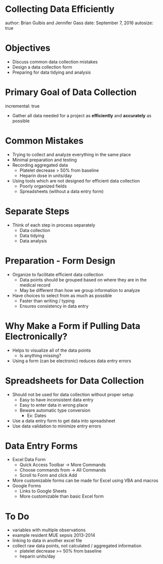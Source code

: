 Collecting Data Efficiently
========================================================
author: Brian Gulbis and Jennifer Gass
date: September 7, 2016
autosize: true

Objectives
========================================================

* Discuss common data collection mistakes
* Design a data collection form
* Preparing for data tidying and analysis

Primary Goal of Data Collection
========================================================
incremental: true

* Gather all data needed for a project as __efficiently__ and __accurately__ as possible

Common Mistakes
========================================================

* Trying to collect and analyze everything in the same place
* Minimal preparation and testing
* Recording aggregated data
    - Platelet decrease > 50% from baseline
    - Heparin dose in units/day
* Using tools which are not designed for efficient data collection
    - Poorly organized fields
    - Spreadsheets (without a data entry form)

Separate Steps
========================================================
* Think of each step in process separately
    - Data collection
    - Data tidying
    - Data analysis

Preparation - Form Design
========================================================

* Organize to facilitate efficient data collection
    - Data points should be grouped based on where they are in the medical record
    - May be different than how we group information to analyze
* Have choices to select from as much as possible
    - Faster than writing / typing
    - Ensures consistency in data entry

Why Make a Form if Pulling Data Electronically?
========================================================

* Helps to visualize all of the data points
    - Is anything missing?
* Using a form (can be electronic) reduces data entry errors

Spreadsheets for Data Collection
========================================================

* Should not be used for data collection without proper setup
    - Easy to have inconsistent data entry
    - Easy to enter data in wrong place
    - Beware automatic type conversion
        + Ex: Dates
* Use a data entry form to get data into spreadsheet
* Use data validation to minimize entry errors

Data Entry Forms
========================================================

* Excel Data Form
    - Quick Access Toolbar -> More Commands
    - Choose commands from -> All Commands
    - Scroll to Form and click Add
* More customizable forms can be made for Excel using VBA and macros
* Google Forms
    - Links to Google Sheets
    - More customizable than basic Excel form

To Do
=============

* variables with multiple observations
* example resident MUE sepsis 2013-2014
* linking to data in another excel file
* collect raw data points, not calculated / aggregated information
    - platelet decrease >= 50% from baseline
    - heparin units/day

